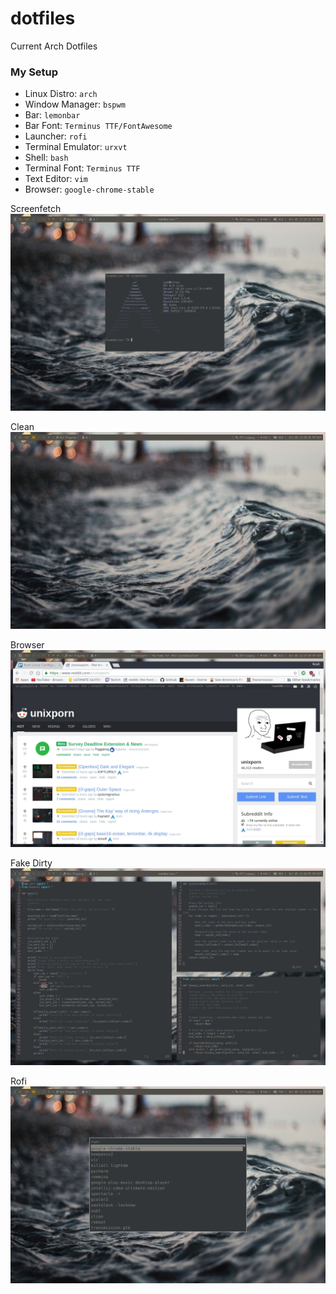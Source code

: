 # dotfiles
Current Arch Dotfiles

<!--- My Setup {{{ -->

### My Setup

* Linux Distro: `arch`
* Window Manager: `bspwm`
* Bar: `lemonbar`
* Bar Font: `Terminus TTF/FontAwesome`
* Launcher: `rofi`
* Terminal Emulator: `urxvt`
* Shell: `bash`
* Terminal Font: `Terminus TTF`
* Text Editor: `vim`
* Browser: `google-chrome-stable`


Screenfetch
![Screenfetch](/pictures/screenfetch.jpg?raw=true)

Clean
![Clean](/pictures/clean.jpg?raw=true)

Browser
![Browser](/pictures/browser.jpg?raw=true)

Fake Dirty
![Fake Dirty](/pictures/fake_dirty.jpg?raw=true)

Rofi
![Rofi](/pictures/rofi.png)
<!--- }}} -->

